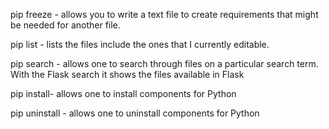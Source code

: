 pip freeze - allows you to write a text file to create requirements that might be needed for another file. 

pip list - lists the files include the ones that I currently editable.

pip search - allows one to search through files on a particular search term. With the Flask search it shows the files available in Flask

pip install- allows one to install components for Python

pip uninstall - allows one to uninstall components for Python
